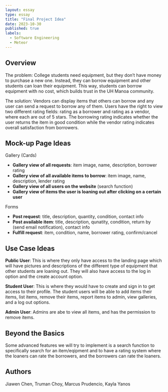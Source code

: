 ```yaml
---
layout: essay
type: essay
title: "Final Project Idea"
date: 2023-10-30
published: true
labels:
  - Software Engineering
  - Meteor
---
```


## Overview
The problem: College students need equipment, but they don’t have money to purchase a new one. Instead, they can borrow equipment and other students can loan their equipment. This way, students can borrow equipment with no cost, which builds trust in the UH Manoa community.

The solution: Vendors can display items that others can borrow and any user can send a request to borrow any of them. Users have the right to view two different rating fields: rating as a borrower and rating as a vendor, where each are out of 5 stars. The borrowing rating indicates whether the user returns the item in good condition while the vendor rating indicates overall satisfaction from borrowers. 

## Mock-up Page Ideas
Gallery (Cards)
- **Gallery view of all requests**: item image, name, description, borrower rating
- **Gallery view of all available items to borrow**: item image, name, description, lender rating
- **Gallery view of all users on the website** (search function)
- **Gallery view of items the user is loaning out after clicking on a certain user**

Forms
- **Post request**: title, description, quantity, condition, contact info
- **Post available item**: title, description, qunatity, condition, return by (send email notification), contact info
- **Fulfill request**: item, condition, name, borrower rating, confirm/cancel

## Use Case Ideas
**Public User**: This is where they only have access to the landing page which will have pictures and descriptions of the different type of equipment that other students are loaning out. They will also have access to the log in option and the create account option.

**Student User**: This is where they would have to create and sign in to get access to their profile. The student users will be able to add items their items, list items, remove their items, report items to admin, view galleries, and a log out options. 

**Admin User**: Admins are abe to view all items, and has the permission to remove items.

## Beyond the Basics
Some advanced features we will try to implement is a search function to specifically search for an item/eqipment and to have a rating system where the loaners can rate the borrowers, and the borrowers can rate the loaners.

## Authors
Jiawen Chen, Truman Choy, Marcus Prudencio, Kayla Yanos
